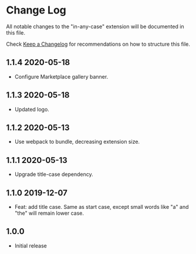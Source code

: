 # Change Log

All notable changes to the "in-any-case" extension will be documented in this
file.

Check [Keep a Changelog](http://keepachangelog.com/) for recommendations on how
to structure this file.

## 1.1.4 2020-05-18

- Configure Marketplace gallery banner.

## 1.1.3 2020-05-18

- Updated logo.

## 1.1.2 2020-05-13

- Use webpack to bundle, decreasing extension size.

## 1.1.1 2020-05-13

- Upgrade title-case dependency.

## 1.1.0 2019-12-07

- Feat: add title case. Same as start case, except small words like "a" and
  "the" will remain lower case.

## 1.0.0

- Initial release
